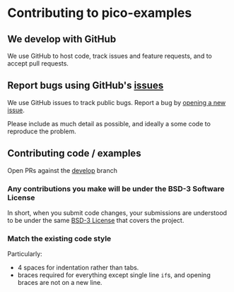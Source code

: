 # Contributing to pico-examples

## We develop with GitHub
We use GitHub to host code, track issues and feature requests, and to accept pull requests.

## Report bugs using GitHub's [issues](https://github.com/raspberrypi/pico-examples/issues)
We use GitHub issues to track public bugs. Report a bug by [opening a new issue](https://github.com/raspberrypi/pico-examples/issues/new).

Please include as much detail as possible, and ideally a some code to reproduce the problem.

## Contributing code / examples

Open PRs against the [develop](https://github.com/raspberrypi/pico-examples/tree/develop) branch

### Any contributions you make will be under the BSD-3 Software License
In short, when you submit code changes, your submissions are understood to be under the same [BSD-3 License](LICENSE.TXT) that covers the project.

### Match the existing code style

Particularly:

* 4 spaces for indentation rather than tabs.
* braces required for everything except single line `if`s, and opening braces are not on a new line.
